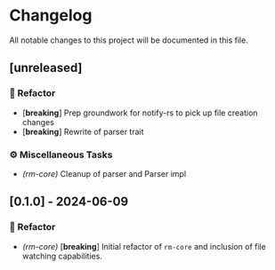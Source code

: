 # Changelog

All notable changes to this project will be documented in this file.

## [unreleased]

### 🚜 Refactor

- [**breaking**] Prep groundwork for notify-rs to pick up file creation changes
- [**breaking**] Rewrite of parser trait

### ⚙️ Miscellaneous Tasks

- *(rm-core)* Cleanup of parser and Parser impl

## [0.1.0] - 2024-06-09

### 🚜 Refactor

- *(rm-core)* [**breaking**] Initial refactor of `rm-core` and inclusion of file watching capabilities.

<!-- generated by git-cliff -->
